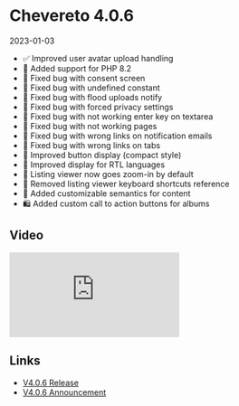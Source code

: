 # Chevereto 4.0.6

2023-01-03

- ✅ Improved user avatar upload handling
- 🐘 Added support for PHP 8.2
- 🐞 Fixed bug with consent screen
- 🐞 Fixed bug with undefined constant
- 🐞 Fixed bug with flood uploads notify
- 🐞 Fixed bug with forced privacy settings
- 🐞 Fixed bug with not working enter key on textarea
- 🐞 Fixed bug with not working pages
- 🐞 Fixed bug with wrong links on notification emails
- 🐞 Fixed bug with wrong links on tabs
- 💅 Improved button display (compact style)
- 💅 Improved display for RTL languages
- 💅 Listing viewer now goes zoom-in by default
- 💅 Removed listing viewer keyboard shortcuts reference
- 🦄 Added customizable semantics for content
- 🛍️ Added custom call to action buttons for albums

## Video

<div class="embed-responsive embed-responsive-16by9">
  <iframe class="embed-responsive-item m-0" src="https://www.youtube.com/embed/TirAHdfEOR8" frameborder="0" allow="accelerometer; autoplay; clipboard-write; encrypted-media; gyroscope; picture-in-picture" allowfullscreen></iframe>
</div>

## Links

- [V4.0.6 Release](https://chevereto.com/community/threads/chevereto-v4-0-6.14864/)
- [V4.0.6 Announcement](https://chevereto.com/community/threads/chevereto-v4-0-6-announcement.14830/)
